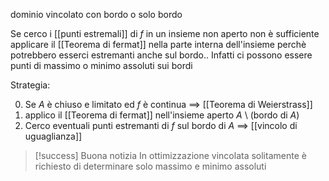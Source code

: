 dominio vincolato con bordo o solo bordo

Se cerco i [[punti estremali]] di $f$ in un insieme non aperto non è sufficiente applicare il [[Teorema di fermat]] nella parte interna dell'insieme perchè potrebbero esserci estremanti anche sul bordo..
Infatti ci possono essere punti di massimo o minimo assoluti sui bordi


Strategia:

0. Se $A$ è chiuso e limitato ed $f$ è continua $\implies$ [[Teorema di Weierstrass]]
1. applico il [[Teorema di fermat]] nell'insieme aperto $A\ \setminus$ (bordo di $A$)
2. Cerco eventuali punti estremanti di $f$ sul bordo di $A$ $\implies$ [[vincolo di uguaglianza]]

>[!success] Buona notizia
>In ottimizzazione vincolata solitamente è richiesto di determinare solo massimo e minimo assoluti


